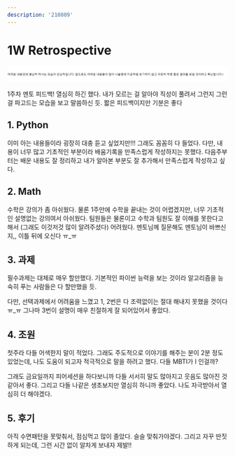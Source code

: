 ```yaml
---
description: '210809'
---
```


# 1W Retrospective

![](../../../.gitbook/assets/image%20%28936%29.png)

1주차 멘토 피드백! 열심히 하긴 했다. 내가 모르는 걸 알아야 직성이 풀려서 그런지 그런걸 파고드는 모습을 보고 말씀하신 듯. 짧은 피드백이지만 기분은 좋다

## 1. Python

이미 아는 내용들이라 굉장히 대충 듣고 싶었지만!!! 그래도 꼼꼼히 다 들었다. 다만, 내용이 너무 많고 기초적인 부분이라 배움기록을 만족스럽게 작성하지는 못했다. 다음주부터는 배운 내용도 잘 정리하고 내가 알아본 부분도 잘 추가해서 만족스럽게 작성하고 싶다.

## 2. Math

수학은 강의가 좀 아쉬웠다. 물론 1주만에 수학을 끝내는 것이 어렵겠지만, 너무 기초적인 설명없는 강의여서 아쉬웠다. 팀원들은 물론이고 수학과 팀원도 잘 이해를 못한다고 해서 \(그래도 이것저것 많이 알려주셨다\) 어려웠다. 멘토님께 질문해도 멘토님이 바쁘신지,, 이틀 뒤에 오신다 ㅠ\_ㅠ

## 3. 과제

필수과제는 대체로 매우 할만했다. 기본적인 파이썬 능력을 보는 것이라 알고리즘을 능숙히 푸는 사람들은 다 할만했을 듯.

다만, 선택과제에서 어려움을 느꼈고 1, 2번은 다 조력없이는 절대 해내지 못했을 것이다 ㅠ\_ㅠ 그나마 3번이 설명이 매우 친절하게 잘 되어있어서 좋았다.

## 4. 조원

첫주라 다들 어색한지 말이 적었다. 그래도 주도적으로 이야기를 해주는 분이 2분 정도 있었는데, 나도 도움이 되고자 적극적으로 말을 하려고 했다. 다들 MBTI가 I 인걸까?

그래도 금요일까지 피어세션을 하다보니까 다들 서서히 말도 많아지고 웃음도 많아진 것 같아서 좋다. 그리고 다들 나같은 생초보지만 열심히 하니까 좋았다. 나도 자극받아서 열심히 더 해야겠다.

## 5. 후기

아직 수면패턴을 못맞춰서, 점심먹고 많이 졸았다. 슬슬 맞춰가야겠다. 그리고 자꾸 딴짓하게 되는데, 그런 시간 없이 알차게 보내자 제발!!

